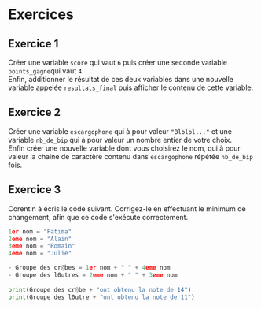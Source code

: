 # Exercices  

## Exercice 1  
Créer une variable `score` qui vaut `6` puis créer une seconde variable `points_gagne`qui vaut `4`.    
Enfin, additionner le résultat de ces deux variables dans une nouvelle variable appelée `resultats_final` puis afficher le contenu de cette variable.   

## Exercice 2  
Créer une variable `escargophone` qui à pour valeur `"Blblbl..."` et une variable `nb_de_bip` qui à pour valeur un nombre entier de votre choix.  
Enfin créer une nouvelle variable dont vous choisirez le nom, qui à pour valeur la chaine de caractère contenu dans `escargophone` répétée `nb_de_bip` fois.  

## Exercice 3  
Corentin à écris le code suivant. Corrigez-le en effectuant le minimum de changement, afin que ce code s'exécute correctement.    

```Python
1er nom = "Fatima"  
2eme nom = "Alain"  
3eme nom = "Romain"  
4eme nom = "Julie"  

- Groupe des cr@bes = 1er nom + " " + 4eme nom  
- Groupe des l0utres = 2eme nom + " " + 3eme nom    
  
print(Groupe des cr@be + "ont obtenu la note de 14")  
print(Groupe des l0utre + "ont obtenu la note de 11")  
```